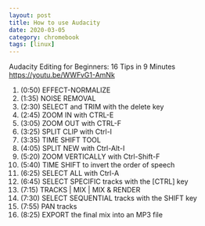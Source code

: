 ```yaml
---
layout: post
title: How to use Audacity
date: 2020-03-05
category: chromebook
tags: [linux]
---
```


Audacity Editing for Beginners: 16 Tips in 9 Minutes
https://youtu.be/WWFvG1-AmNk

1. (0:50) EFFECT-NORMALIZE
2. (1:35) NOISE REMOVAL
3. (2:30) SELECT and TRIM with the delete key
4. (2:45) ZOOM IN with CTRL-E
5. (3:05) ZOOM OUT with CTRL-F
6. (3:25) SPLIT CLIP with Ctrl-I
7. (3:35) TIME SHIFT TOOL
8. (4:05) SPLIT NEW with Ctrl-Alt-I
9. (5:20) ZOOM VERTICALLY with Ctrl-Shift-F
10. (5:40) TIME SHIFT to invert the order of speech
11. (6:25) SELECT ALL with Ctrl-A
12. (6:45) SELECT SPECIFIC tracks with the [CTRL] key
13. (7:15) TRACKS | MIX | MIX & RENDER 
14. (7:30) SELECT SEQUENTIAL tracks with the SHIFT key
15. (7:55) PAN tracks 
16. (8:25) EXPORT the final mix into an MP3 file
